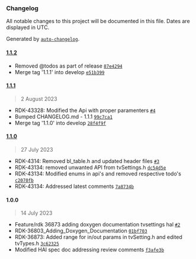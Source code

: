### Changelog

All notable changes to this project will be documented in this file. Dates are displayed in UTC.

Generated by [`auto-changelog`](https://github.com/CookPete/auto-changelog).

#### [1.1.2](https://github.com/comcast-sky/rdk-components-hal-tvsettings/compare/1.1.1...1.1.2)

- Removed @todos as part of release [`87e4294`](https://github.com/comcast-sky/rdk-components-hal-tvsettings/commit/87e42949b75ba93809b3e8c862f38c5a19a29089)
- Merge tag '1.1.1' into develop [`e51b399`](https://github.com/comcast-sky/rdk-components-hal-tvsettings/commit/e51b399a3ba47d01b60ce824f2db8acb85a3b1bf)

#### [1.1.1](https://github.com/comcast-sky/rdk-components-hal-tvsettings/compare/1.1.0...1.1.1)

> 2 August 2023

- RDK-43328: Modified the Api with proper paramenters [`#4`](https://github.com/comcast-sky/rdk-components-hal-tvsettings/pull/4)
- Bumped CHANGELOG.md - 1.1.1 [`99c7ca1`](https://github.com/comcast-sky/rdk-components-hal-tvsettings/commit/99c7ca1d88ef24a2df1a13a8d0e6f2ea2ab32685)
- Merge tag '1.1.0' into develop [`28f4f9f`](https://github.com/comcast-sky/rdk-components-hal-tvsettings/commit/28f4f9f496229f160823c028c010fcdcbc337c48)

#### [1.1.0](https://github.com/comcast-sky/rdk-components-hal-tvsettings/compare/1.0.0...1.1.0)

> 27 July 2023

- RDK-4314: Removed bl_table.h and updated header files [`#3`](https://github.com/comcast-sky/rdk-components-hal-tvsettings/pull/3)
- RDK-43134: removed unwanted API from tvSettings.h [`dc54d5e`](https://github.com/comcast-sky/rdk-components-hal-tvsettings/commit/dc54d5e4b6ab1468b4a49a560b1ad128c09db7d6)
- RDK-43134: Modified enums in api's and removed respective todo's [`c2070fb`](https://github.com/comcast-sky/rdk-components-hal-tvsettings/commit/c2070fbe4840d0d3072906f408d72e956b2997fa)
- RDK-43134: Addressed latest comments [`7a8734b`](https://github.com/comcast-sky/rdk-components-hal-tvsettings/commit/7a8734b0eaac4d3e67d1fca3a1dc0475d4dc40d6)

#### 1.0.0

> 14 July 2023

- Feature/rdk 36873 adding doxygen documentation tvsettings hal [`#2`](https://github.com/comcast-sky/rdk-components-hal-tvsettings/pull/2)
- RDK-36803_Adding_Doxygen_Documentation [`01bf703`](https://github.com/comcast-sky/rdk-components-hal-tvsettings/commit/01bf703eabe74f598be7a93d442b122cb5493c2f)
- RDK-36873: Added range for in/out params in tvSetting.h and edited tvTypes.h [`3c62325`](https://github.com/comcast-sky/rdk-components-hal-tvsettings/commit/3c62325bdc1f0d61d9ecaa84bd0b536806c6de9e)
- Modified HAl spec doc addressing review comments [`f3afe3b`](https://github.com/comcast-sky/rdk-components-hal-tvsettings/commit/f3afe3b8222cfdca5451b738459588370d8fdcea)
